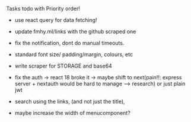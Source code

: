 Tasks todo with Priority order!

- use react query for data fetching!
- update fmhy.ml/links with the github scraped one
- fix the notification, dont do manual timeouts.

- standard font size/ padding/margin, colours, etc
- write scraper for STORAGE and base64
- fix the auth -> react 18 broke it -> maybe shift to next(pain!!: express server + nextauth would be hard to manage --> research) or just plain jwt

- search using the links, (and not just the title),
- maybe increase the width of menucomponent?
